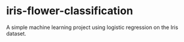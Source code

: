 # iris-flower-classification
A simple machine learning project using logistic regression on the Iris dataset.
